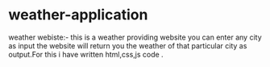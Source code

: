# weather-application
weather webiste:- this is a weather providing website you  can enter any city as input the  website will return you the weather of that particular city as output.For this i have written html,css,js code .
